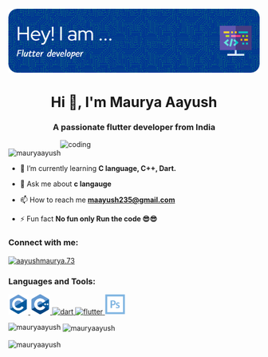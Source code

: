 ![logo](https://github.com/MauryaAayush/MauryaAayush/blob/main/github-header-image%20(1).png)
<h1 align="center">Hi 👋, I'm Maurya Aayush</h1>
<h3 align="center">A passionate flutter developer from India</h3>
<img align="right" alt="coding" width="400" src="https://user-images.githubusercontent.com/55389276/140866485-8fb1c876-9a8f-4d6a-98dc-08c4981eaf70.gif">

<p align="left"> <img src="https://komarev.com/ghpvc/?username=mauryaayush&label=Profile%20views&color=0e75b6&style=flat" alt="mauryaayush" /> </p>

- 🌱 I’m currently learning **C language, C++, Dart.**

- 💬 Ask me about **c langauge**

- 📫 How to reach me **maayush235@gmail.com**

- ⚡ Fun fact **No fun only Run the code 😎😎**

<h3 align="left">Connect with me:</h3>
<p align="left">
<a href="https://instagram.com/aayushmaurya.73" target="blank"><img align="center" src="https://raw.githubusercontent.com/rahuldkjain/github-profile-readme-generator/master/src/images/icons/Social/instagram.svg" alt="aayushmaurya.73" height="30" width="40" /></a>
</p>

<h3 align="left">Languages and Tools:</h3>
<p align="left"> <a href="https://www.cprogramming.com/" target="_blank" rel="noreferrer"> <img src="https://raw.githubusercontent.com/devicons/devicon/master/icons/c/c-original.svg" alt="c" width="40" height="40"/> </a> <a href="https://www.w3schools.com/cpp/" target="_blank" rel="noreferrer"> <img src="https://raw.githubusercontent.com/devicons/devicon/master/icons/cplusplus/cplusplus-original.svg" alt="cplusplus" width="40" height="40"/> </a> <a href="https://dart.dev" target="_blank" rel="noreferrer"> <img src="https://www.vectorlogo.zone/logos/dartlang/dartlang-icon.svg" alt="dart" width="40" height="40"/> </a> <a href="https://flutter.dev" target="_blank" rel="noreferrer"> <img src="https://www.vectorlogo.zone/logos/flutterio/flutterio-icon.svg" alt="flutter" width="40" height="40"/> </a> <a href="https://www.photoshop.com/en" target="_blank" rel="noreferrer"> <img src="https://raw.githubusercontent.com/devicons/devicon/master/icons/photoshop/photoshop-line.svg" alt="photoshop" width="40" height="40"/> </a> </p>

<p><img align="left" src="https://github-readme-stats.vercel.app/api/top-langs?username=mauryaayush&show_icons=true&locale=en&layout=compact" alt="mauryaayush" /></p>

<p>&nbsp;<img align="center" src="https://github-readme-stats.vercel.app/api?username=mauryaayush&show_icons=true&locale=en" alt="mauryaayush" /></p>

<p><img align="center" src="https://github-readme-streak-stats.herokuapp.com/?user=mauryaayush&" alt="mauryaayush" /></p>
